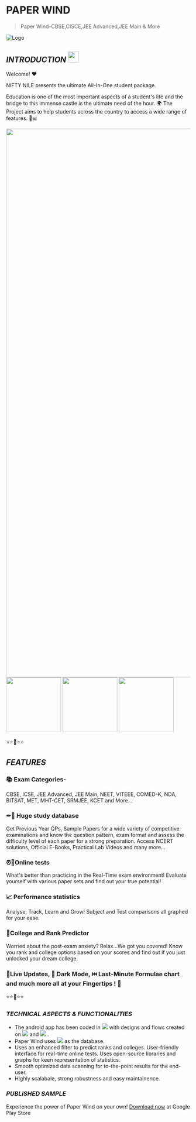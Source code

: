 # **PAPER WIND**
> Paper Wind-CBSE,CISCE,JEE Advanced,JEE Main & More

![Logo](https://play-lh.googleusercontent.com/8yrLTPGuVmYa2HG1vNnfAFQJIVYxIPywKNI7dJUpb3Lauep7lwqYoQCjuibRzMrxgGXH=s180-rw)

## ***INTRODUCTION***  <img src="https://raw.githubusercontent.com/MartinHeinz/MartinHeinz/master/wave.gif" width="30px">

Welcome! ❤

NIFTY NILE presents the ultimate All-In-One student package.

Education is one of the most important aspects of a student's life and the bridge to this immense castle is the ultimate need of the hour. 🌍
The Project aims to help students across the country to access a wide range of features. 📰📊

<img src="https://play-lh.googleusercontent.com/8AiFtQ2fIkIMQKVTZ1BfbI8xy1XMKNIPpIyB3DQ-JPX9Nm1NiVirnwTgL79qYuNNlA=w1536-h722-rw" width="1500px">   <img src="https://play-lh.googleusercontent.com/zQWadqQuYtrqEAwM77_GgkclcBRtjxzLLQ2y3jqM4aEHDD8cmsHQ_DcL1deAzKFiI3w=w1536-h722-rw" width="150px">   <img src="https://play-lh.googleusercontent.com/5keIvFJeQLGShgyjjkY9qJfE29sOmWkwgnTTBsMq19tYNGTmITm1WHdPHODfc_iRW08=w1536-h722-rw" width="150px">   <img src="https://play-lh.googleusercontent.com/hZMb7d6pAwL5GzK4I4zNStzQyik6zYOIkr_nwZ2IVbt43U0-sz8b8djrkbGkU1ryOQ=w1536-h722-rw" width="150px">

⭐⭐🌟⭐⭐


## ***FEATURES*** 

### 📚 Exam Categories-

CBSE, ICSE, JEE Advanced, JEE Main, NEET, VITEEE, COMED-K, NDA, BITSAT, MET, MHT-CET, SRMJEE, KCET and More...

### ✒📕 Huge study database
Get Previous Year QPs, Sample Papers for a wide variety of competitive examinations and know the question pattern, exam format and assess the difficulty level of each paper for a strong preparation. Access NCERT solutions, Official E-Books, Practical Lab Videos and many more...

### ⏰📲Online tests
What's better than practicing in the Real-Time exam environment! Evaluate yourself with various paper sets and find out your true potential!

### 📈 Performance statistics
Analyse, Track, Learn and Grow! Subject and Test comparisons all graphed for your ease.

### 🔮College and Rank Predictor
Worried about the post-exam anxiety? Relax...We got you covered! Know you rank and college options based on your scores and find out if you just unlocked your dream college.

### 🔔Live Updates, 🌙 Dark Mode, ⏮️ Last-Minute Formulae chart and much more all at your Fingertips ! 💫

⭐⭐🌟⭐⭐

### ***TECHNICAL ASPECTS & FUNCTIONALITIES***

- The android app has been coded in ![](https://img.shields.io/badge/JAVA-informational?style=flat&logo=java&logoColor=white&color=2bbc8a) with designs and flows created on ![](https://img.shields.io/badge/XML-informational?style=flat&logo=XML&logoColor=white&color=2bbc8a) and ![](https://img.shields.io/badge/FIGMA-informational?style=flat&logo=figma&logoColor=white&color=2bbc8a) .
- Paper Wind uses ![](https://img.shields.io/badge/FIREBASE-informational?style=flat&logo=firebase&logoColor=white&color=2bbc8a) as the database.
- Uses an enhanced filter to predict ranks and colleges. User-friendly interface for real-time online tests. Uses open-source libraries and graphs for keen representation of statistics.
- Smooth optimized data scanning for to-the-point results for the end-user.
- Highly scalabale, strong robustness and easy maintainence.


### ***PUBLISHED SAMPLE***
Experience the power of Paper Wind on your own!
[Download now](https://play.google.com/store/apps/details?id=com.nbird.paperwind) at Google Play Store
